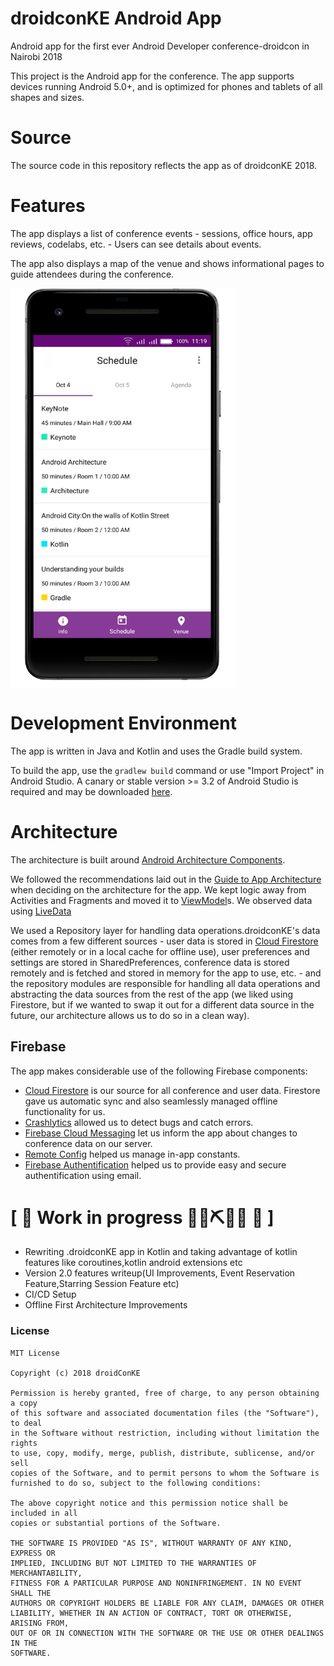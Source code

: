 # droidconKE Android App


Android app for the first ever Android Developer conference-droidcon in Nairobi 2018

This project is the Android app for the conference. The app supports devices
running Android 5.0+, and is optimized for phones and tablets of all shapes
and sizes.

# Source

The source code in this repository reflects the app as of droidconKE 2018.

# Features

The app displays a list of conference events - sessions, office hours, app
reviews, codelabs, etc. -  Users can see details about
events.

The app also displays a map of the venue and shows informational pages to guide
attendees during the conference.

<div>
  <img align="center" src="schedule.png" alt="Schedule screenshot" height="640" width="360">
</div>

# Development Environment

The app is written  in Java and Kotlin and uses the Gradle build system.

To build the app, use the `gradlew build` command or use "Import Project" in
Android Studio. A canary or stable version >= 3.2 of Android Studio is
required and may be downloaded
[here](https://developer.android.com/studio/archive).

# Architecture

The architecture is built around
[Android Architecture Components](https://developer.android.com/topic/libraries/architecture/).

We followed the recommendations laid out in the
[Guide to App Architecture](https://developer.android.com/jetpack/docs/guide)
when deciding on the architecture for the app. We kept logic away from
Activities and Fragments and moved it to
[ViewModel](https://developer.android.com/topic/libraries/architecture/viewmodel)s.
We observed data using
[LiveData](https://developer.android.com/topic/libraries/architecture/livedata)


We used a Repository layer for handling data operations.droidconKE's data comes
from a few different sources -  user data is stored in
[Cloud Firestore](https://firebase.google.com/docs/firestore/)
(either remotely or in
a local cache for offline use), user preferences and settings are stored in
SharedPreferences, conference data is stored remotely and is fetched and stored
in memory for the app to use, etc. - and the repository modules
are responsible for handling all data operations and abstracting the data sources
from the rest of the app (we liked using Firestore, but if we wanted to swap it
out for a different data source in the future, our architecture allows us to do
so in a clean way).

## Firebase

The app makes considerable use of the following Firebase components:

-  [Cloud Firestore](https://firebase.google.com/docs/firestore/) is our source
for all conference and user data. Firestore gave us automatic sync  and also 
seamlessly managed offline functionality for us.
- [Crashlytics](https://firebase.google.com/docs/crashlytics/)
allowed us to detect bugs and catch errors.
- [Firebase Cloud Messaging](https://firebase.google.com/docs/cloud-messaging/concept-options)
let us inform the app about changes to conference data on our server.
- [Remote Config](https://firebase.google.com/docs/remote-config/) helped us
manage in-app constants.
- [Firebase Authentification](https://firebase.google.com/docs/auth/) helped us 
to provide easy and secure authentification using email.

# \[ 🚧 Work in progress 👷‍♀️⛏👷🔧️ 🚧 \]

* Rewriting .droidconKE app in Kotlin and taking advantage of kotlin features like coroutines,kotlin android extensions etc
* Version 2.0 features writeup(UI Improvements, Event Reservation Feature,Starring Session Feature etc) 
* CI/CD Setup
* Offline First Architecture Improvements


### License

```
MIT License

Copyright (c) 2018 droidConKE

Permission is hereby granted, free of charge, to any person obtaining a copy
of this software and associated documentation files (the "Software"), to deal
in the Software without restriction, including without limitation the rights
to use, copy, modify, merge, publish, distribute, sublicense, and/or sell
copies of the Software, and to permit persons to whom the Software is
furnished to do so, subject to the following conditions:

The above copyright notice and this permission notice shall be included in all
copies or substantial portions of the Software.

THE SOFTWARE IS PROVIDED "AS IS", WITHOUT WARRANTY OF ANY KIND, EXPRESS OR
IMPLIED, INCLUDING BUT NOT LIMITED TO THE WARRANTIES OF MERCHANTABILITY,
FITNESS FOR A PARTICULAR PURPOSE AND NONINFRINGEMENT. IN NO EVENT SHALL THE
AUTHORS OR COPYRIGHT HOLDERS BE LIABLE FOR ANY CLAIM, DAMAGES OR OTHER
LIABILITY, WHETHER IN AN ACTION OF CONTRACT, TORT OR OTHERWISE, ARISING FROM,
OUT OF OR IN CONNECTION WITH THE SOFTWARE OR THE USE OR OTHER DEALINGS IN THE
SOFTWARE.

```

